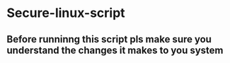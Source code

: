 # Secure-linux-script
## Before runninng this script pls make sure you understand the changes it makes to you system
